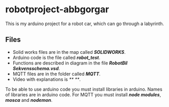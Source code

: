 # robotproject-abbgorgar

This is my arduino project for a robot car, which can go through a labyrinth.

## Files
* Solid works files are in the map called _**SOLIDWORKS**_.
* Arduino code is the file called _**robot_test**_.
* Functions are described in diagram in the file _**RobotBil Sekvensschema.vsd**_.
* MQTT files are in the folder called _**MQTT**_.
* Video with explanations is _** **_.

To be able to use arduino code you must install libraries in arduino. Names of libraries are in arduino code.
For MQTT you must install _**node modules**_, _**mosca**_ and _**nodemon**_.
